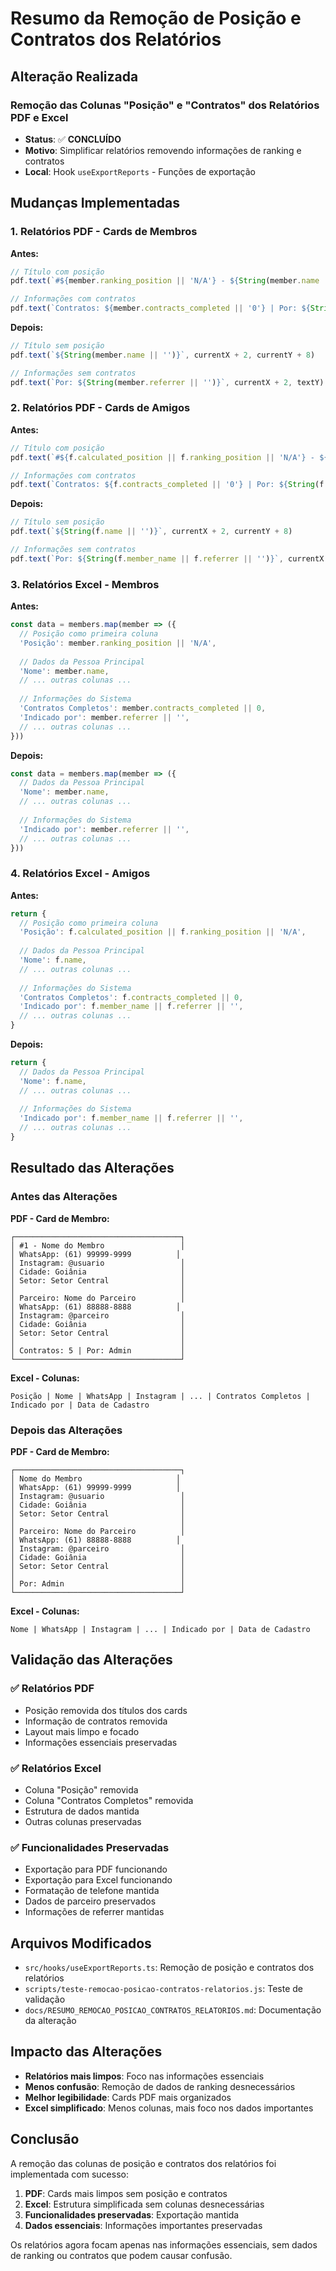 # Resumo da Remoção de Posição e Contratos dos Relatórios

## Alteração Realizada

### **Remoção das Colunas "Posição" e "Contratos" dos Relatórios PDF e Excel**
- **Status**: ✅ **CONCLUÍDO**
- **Motivo**: Simplificar relatórios removendo informações de ranking e contratos
- **Local**: Hook `useExportReports` - Funções de exportação

## Mudanças Implementadas

### 1. **Relatórios PDF - Cards de Membros**

**Antes:**
```typescript
// Título com posição
pdf.text(`#${member.ranking_position || 'N/A'} - ${String(member.name || '')}`, currentX + 2, currentY + 8)

// Informações com contratos
pdf.text(`Contratos: ${member.contracts_completed || '0'} | Por: ${String(member.referrer || '')}`, currentX + 2, textY)
```

**Depois:**
```typescript
// Título sem posição
pdf.text(`${String(member.name || '')}`, currentX + 2, currentY + 8)

// Informações sem contratos
pdf.text(`Por: ${String(member.referrer || '')}`, currentX + 2, textY)
```

### 2. **Relatórios PDF - Cards de Amigos**

**Antes:**
```typescript
// Título com posição
pdf.text(`#${f.calculated_position || f.ranking_position || 'N/A'} - ${String(f.name || '')}`, currentX + 2, currentY + 8)

// Informações com contratos
pdf.text(`Contratos: ${f.contracts_completed || '0'} | Por: ${String(f.member_name || f.referrer || '')}`, currentX + 2, textY)
```

**Depois:**
```typescript
// Título sem posição
pdf.text(`${String(f.name || '')}`, currentX + 2, currentY + 8)

// Informações sem contratos
pdf.text(`Por: ${String(f.member_name || f.referrer || '')}`, currentX + 2, textY)
```

### 3. **Relatórios Excel - Membros**

**Antes:**
```typescript
const data = members.map(member => ({
  // Posição como primeira coluna
  'Posição': member.ranking_position || 'N/A',
  
  // Dados da Pessoa Principal
  'Nome': member.name,
  // ... outras colunas ...
  
  // Informações do Sistema
  'Contratos Completos': member.contracts_completed || 0,
  'Indicado por': member.referrer || '',
  // ... outras colunas ...
}))
```

**Depois:**
```typescript
const data = members.map(member => ({
  // Dados da Pessoa Principal
  'Nome': member.name,
  // ... outras colunas ...
  
  // Informações do Sistema
  'Indicado por': member.referrer || '',
  // ... outras colunas ...
}))
```

### 4. **Relatórios Excel - Amigos**

**Antes:**
```typescript
return {
  // Posição como primeira coluna
  'Posição': f.calculated_position || f.ranking_position || 'N/A',
  
  // Dados da Pessoa Principal
  'Nome': f.name,
  // ... outras colunas ...
  
  // Informações do Sistema
  'Contratos Completos': f.contracts_completed || 0,
  'Indicado por': f.member_name || f.referrer || '',
  // ... outras colunas ...
}
```

**Depois:**
```typescript
return {
  // Dados da Pessoa Principal
  'Nome': f.name,
  // ... outras colunas ...
  
  // Informações do Sistema
  'Indicado por': f.member_name || f.referrer || '',
  // ... outras colunas ...
}
```

## Resultado das Alterações

### Antes das Alterações

**PDF - Card de Membro:**
```
┌─────────────────────────────────────┐
│ #1 - Nome do Membro                 │
│ WhatsApp: (61) 99999-9999          │
│ Instagram: @usuario                 │
│ Cidade: Goiânia                     │
│ Setor: Setor Central                │
│                                     │
│ Parceiro: Nome do Parceiro          │
│ WhatsApp: (61) 88888-8888          │
│ Instagram: @parceiro                │
│ Cidade: Goiânia                     │
│ Setor: Setor Central                │
│                                     │
│ Contratos: 5 | Por: Admin           │
└─────────────────────────────────────┘
```

**Excel - Colunas:**
```
Posição | Nome | WhatsApp | Instagram | ... | Contratos Completos | Indicado por | Data de Cadastro
```

### Depois das Alterações

**PDF - Card de Membro:**
```
┌─────────────────────────────────────┐
│ Nome do Membro                     │
│ WhatsApp: (61) 99999-9999          │
│ Instagram: @usuario                 │
│ Cidade: Goiânia                     │
│ Setor: Setor Central                │
│                                     │
│ Parceiro: Nome do Parceiro          │
│ WhatsApp: (61) 88888-8888          │
│ Instagram: @parceiro                │
│ Cidade: Goiânia                     │
│ Setor: Setor Central                │
│                                     │
│ Por: Admin                          │
└─────────────────────────────────────┘
```

**Excel - Colunas:**
```
Nome | WhatsApp | Instagram | ... | Indicado por | Data de Cadastro
```

## Validação das Alterações

### ✅ **Relatórios PDF**
- Posição removida dos títulos dos cards
- Informação de contratos removida
- Layout mais limpo e focado
- Informações essenciais preservadas

### ✅ **Relatórios Excel**
- Coluna "Posição" removida
- Coluna "Contratos Completos" removida
- Estrutura de dados mantida
- Outras colunas preservadas

### ✅ **Funcionalidades Preservadas**
- Exportação para PDF funcionando
- Exportação para Excel funcionando
- Formatação de telefone mantida
- Dados de parceiro preservados
- Informações de referrer mantidas

## Arquivos Modificados

- `src/hooks/useExportReports.ts`: Remoção de posição e contratos dos relatórios
- `scripts/teste-remocao-posicao-contratos-relatorios.js`: Teste de validação
- `docs/RESUMO_REMOCAO_POSICAO_CONTRATOS_RELATORIOS.md`: Documentação da alteração

## Impacto das Alterações

- **Relatórios mais limpos**: Foco nas informações essenciais
- **Menos confusão**: Remoção de dados de ranking desnecessários
- **Melhor legibilidade**: Cards PDF mais organizados
- **Excel simplificado**: Menos colunas, mais foco nos dados importantes

## Conclusão

A remoção das colunas de posição e contratos dos relatórios foi implementada com sucesso:

1. **PDF**: Cards mais limpos sem posição e contratos
2. **Excel**: Estrutura simplificada sem colunas desnecessárias
3. **Funcionalidades preservadas**: Exportação mantida
4. **Dados essenciais**: Informações importantes preservadas

Os relatórios agora focam apenas nas informações essenciais, sem dados de ranking ou contratos que podem causar confusão.
